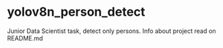 # yolov8n_person_detect
Junior Data Scientist task, detect only persons. Info about project read on README.md
